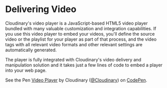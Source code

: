 # Delivering Video

Cloudinary's video player is a JavaScript-based HTML5 video player bundled with many valuable customization and integration capabilities. If you use this video player to embed your videos, you'll define the source video or the playlist for your player as part of that process, and the video tags with all relevant video formats and other relevant settings are automatically generated. 

The player is fully integrated with Cloudinary's video delivery and manipulation solution and it takes just a few lines of code to embed a player into your web page.

<p data-height="265" data-theme-id="0" data-slug-hash="zReogv" data-default-tab="html,result" data-user="Cloudinary" data-embed-version="2" data-pen-title="Video Player" class="codepen">See the Pen <a href="https://codepen.io/team/Cloudinary/pen/zReogv/">Video Player</a> by Cloudinary (<a href="https://codepen.io/Cloudinary">@Cloudinary</a>) on <a href="https://codepen.io">CodePen</a>.</p>
<script async src="https://static.codepen.io/assets/embed/ei.js"></script>


